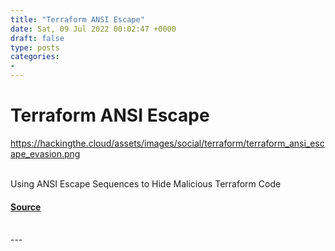 ```yaml
---
title: "Terraform ANSI Escape"
date: Sat, 09 Jul 2022 00:02:47 +0000
draft: false
type: posts
categories: 
- 
---
```

# Terraform ANSI Escape
https://hackingthe.cloud/assets/images/social/terraform/terraform_ansi_escape_evasion.png
<br/>

<br/>
Using ANSI Escape Sequences to Hide Malicious Terraform Code

#### [Source](https://hackingthe.cloud/terraform/terraform_ansi_escape_evasion/)

<br/>
---
